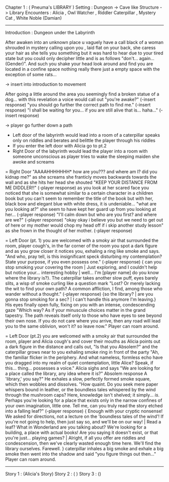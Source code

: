 
Chapter 1 : ( Pneuma's LIBRARY )
Setting : Dungeon -> Cave like Structure -> Library
Encounters : Alicia , Owl Watcher , Riddler Caterpillar , Mystery Cat , White Noble (Damian)

-------------------------------------

Introduction : 
	Dungeon under the Labyrinth

After awaken into an unknown place u vaguely have a call black of a woman shrouded in mystery calling upon you , laid flat on your back, she caress your hair as she tells you something but it was hard to hear due to your tired state but you could only decipher little and is as follows "don't... again... (Gender)". And such you shake your head look around and find you are located in a confine space nothing really there just a empty space with the exception of some rats...

-> insert into introduction to movement

After going a little around the area you seemingly find a broken statue of a dog... with this revelation a voice would call out "you're awake?" (-insert response) "you should go further the correct path to find me." (-insert response) "I shall be waiting for you... if you are still alive that is... haha..." (-insert response)

-> player go further down a path
- Left door of the labyrinth would lead into a room of a caterpillar speaks only on riddles and berates and belittle the player through his riddles
- If you enter the left door with Alicia go to pt.2
- Right Door of the labyrinth would lead the player into a room with someone unconscious as player tries to wake the sleeping maiden she awoke and screams

= Right Door
"AAAAHHHHHHH* how are you??? and where am I? did you kidnap me?" as she screams she franticly moves backwards towards the wall and as she hits her head she shouted "KEEP YOUR DISTANCE FROM ME DIDDLER!!" (-player response) as you look at her scared face you noticed that she is somewhat similar to a certain character in a children book but you can't seem to remember the title of the book but with her, black bow and elegant blue with white dress, it is undeniable...
"what are you looking at?" she seem to have kept her guard up from you looking at her... (-player response) "I'll calm down but who are you first? and where are we?" (-player response) "okay okay i believe you but we need to get out of here or my mother would chop my head off if i skip another study lesson" as she frown in the thought of her mother. (-player response)

= Left Door (pt. 1)
you are welcomed with a smoky air that surrounded the room, player cough's, in the far corner of the room you spot a dark figure and as you grow closer it notices you, exhaling a ring like smoke and says. "And who, pray tell, is this insignificant speck disturbing my contemplation? State your purpose, if you even possess one." (-player response) { can you stop smoking your covering the room | Just exploring, and I couldn't help but notice your... interesting hobby | well... I'm [player name] do you know where the library is?}. The caterpillar takes another slow puff, eyes barely slits, a wisp of smoke curling like a question mark "Lost? Or merely lacking the wit to find your own path? A common affliction, I find, among those who wander without a thought."  (-player response)
{so the library? | are you gonna stop smoking for a sec? | I can't handle this anymore I'm leaving.} His eyes finally open fully, fixing on you with an intense, condescending gaze "Which way? As if your minuscule choices matter in the grand tapestry. The path reveals itself only to those who have eyes to see beyond their own nose. If you do not care where you arrive, then any road will lead you to the same oblivion, won't it? so leave now." Player can roam around.

= Left Door (pt.2)
you are welcomed with a smoky air that surrounded the room, player and Alicia cough's and cover their mouths as Alicia points out a dark figure in the distance and calls out, "Is that you Absolem?"
and the caterpillar grows near to you exhaling smoke ring in front of the party "Ah, the familiar flicker in the periphery. And what nameless, formless echo have you dragged into my realm of quiet contemplation, little Alice? Speak, if this... thing... possesses a voice." Alicia sighs and says "We are looking for a place called the library, any idea where it is?" Absolem response A 'library,' you say?" He exhales a slow, perfectly formed smoke square, which then wobbles and dissolves. "How quaint. Do you seek mere paper whispers bound in leather, or the boundless tales whispered by the wind through the mushroom caps? Here, knowledge isn't shelved; it simply... _is_. Perhaps you're looking for a place that exists only in the narrow confines of your own imagination, little one. Tell me, can you truly read the story etched into a falling leaf?" (-player response) { Enough with your cryptic nonsense! We asked for directions, not a lecture on the 'boundless tales of the wind'! If you're not going to help, then just say so, and we'll be on our way! | Read a leaf? What in Wonderland are you talking about? We're looking for a building, a place with actual books! Are you saying it doesn't exist, or that you're just... playing games? | Alright, if all you offer are riddles and condescension, then we've clearly wasted enough time here. We'll find the library ourselves. Farewell. } caterpillar inhales a big smoke and exhale a big smoke then went into the shadow and said "you figure things out then..." Player can roam around.

--------------------------------------------------------------------------
Story 1 : (Alicia's Story)
Story 2 :  ( )
Story 3 : ()